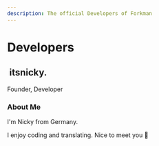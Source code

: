 ```yaml
---
description: The official Developers of Forkman
---
```


# Developers

## <img src="https://cdn.discordapp.com/avatars/729343563401265193/52aa5e4e6c8d3282476dc6f3e76b35c0.png" alt="" data-size="line"> itsnicky.

Founder, Developer

### About Me

I'm Nicky from Germany.

I enjoy coding and translating. Nice to meet you 👋
